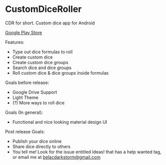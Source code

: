 # CustomDiceRoller
CDR for short. Custom dice app for Android

[Google Play Store](https://play.google.com/store/apps/details?id=com.apps.darkstorm.cdr)

Features:
* Type out dice formulas to roll
* Create custom dice
* Create custom dice groups
* Search dice and dice groups
* Roll custom dice & dice groups inside formulas

Goals before release:
* Google Drive Support
* Light Theme
* (?) More ways to roll dice

Goals (In general):
* Functional and nice looking material design UI

Post release Goals:
* Publish your dice online
* Share dice directly to others
* You tell me! Look for the issue entitled Ideas! that has a help wanted tag, or email me at belacdarkstorm@gmail.com
